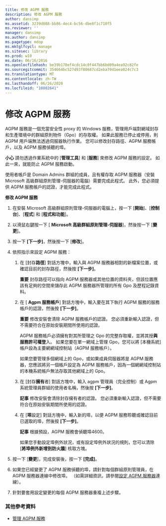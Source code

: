 ```yaml
---
title: 修改 AGPM 服務
description: 修改 AGPM 服務
author: dansimp
ms.assetid: 3239d088-bb86-4ec4-bc56-dbe8f1c710f5
ms.reviewer: ''
manager: dansimp
ms.author: dansimp
ms.pagetype: mdop
ms.mktglfcycl: manage
ms.sitesec: library
ms.prod: w10
ms.date: 06/16/2016
ms.openlocfilehash: be39b170ef4cdc14c0f447bb6bd09a4ea92c82fe
ms.sourcegitcommit: 354664bc527d93f80687cd2eba70d1eea024c7c3
ms.translationtype: MT
ms.contentlocale: zh-TW
ms.lasthandoff: 06/26/2020
ms.locfileid: "10802641"
---
```

# 修改 AGPM 服務


AGPM 服務是一個充當安全性 proxy 的 Windows 服務，管理用戶端對網域封存和生產環境中的群組原則物件（Gpo）的存取權。 如果此服務已停止或停用，則 AGPM 用戶端無法透過伺服器執行作業。 您可以修改封存路徑、AGPM 服務帳戶，以及 AGPM 服務偵聽的埠。

**小心** 請勿透過作業系統中的 [**管理工具**] 和 [**服務**] 來修改 AGPM 服務的設定。 如此一來，就能防止 AGPM 服務啟動。

 

使用者帳戶是 Domain Admins 群組的成員，且有權存取 AGPM 服務器（安裝 Microsoft 高級群組原則管理-伺服器的電腦）需要完成此程式。 此外，您必須提供 AGPM 服務帳戶的認證，才能完成此程式。

**修改 AGPM 服務**

1.  在安裝 Microsoft 高級群組原則管理-伺服器的電腦上，按一下 [**開始**]、[**控制台**]、[**程式**] 和 [**程式和功能**]。

2.  以滑鼠右鍵按一下 [ **Microsoft 高級群組原則管理-伺服器**]，然後按一下 [**變更**]。

3.  按一下 **[下一步]**，然後按一下 [**修改**]。

4.  依照指示來設定 AGPM 服務：

    1.  在 [封存**路徑**] 對話方塊中，輸入與 AGPM 服務器相對的新檔案位置，或確認目前的封存路徑，然後按 **[下一步]**。

        **重要** 封存路徑可以指向 AGPM 服務器或其他位置的資料夾，但該位置應該有足夠的空間來儲存此 AGPM 服務器所管理的所有 Gpo 及歷程記錄資料。

         

    2.  在 [ **Agpm 服務帳戶**] 對話方塊中，輸入要在其下執行 AGPM 服務的服務帳戶的認證，然後按 **[下一步]**。

        **重要** 修改安裝會清除 AGPM 服務帳戶的認證。 您必須重新輸入認證，但不需要符合在原始安裝期間所使用的認證。

        AGPM 服務帳戶必須擁有對其所管理之 Gpo 的完整存取權，並將其授**與服務許可權登**入。 如果您要在單一網域上管理 Gpo，您可以將 [本機系統] 帳戶設為主要網網域控制站（AGPM 服務帳戶）。

        如果您要管理多個網域上的 Gpo，或如果成員伺服器將是 AGPM 服務器，您應該將另一個帳戶設定為 AGPM 服務帳戶，因為一個網網域控制站的本機系統帳戶無法存取其他網域上的 Gpo。

         

    3.  在 [封存**擁有**者] 對話方塊中，輸入 agpm 管理員（完全控制）或 Agpm 系統管理員群組的使用者名稱，然後按 **[下一步]**。

        **記事** 修改安裝會清除封存擁有者的認證。 您必須重新輸入認證，但不需要符合在原始安裝期間所使用的認證。

         

    4.  在 [**埠**設定] 對話方塊中，輸入新的埠，以便 AGPM 服務聆聽或確認目前已選取的埠，然後按 **[下一步]**。

        **記事** 根據預設，AGPM 服務會偵聽埠4600。

        如果您手動設定埠例外狀況，或有設定埠例外狀況的規則，您可以清除 [**將埠例外新增到防火牆**] 核取方塊。

         

5.  按一下 [**變更**]，完成安裝後，按一下 **[完成]**。

6.  如果您已經變更了 AGPM 服務偵聽的埠，請針對每個群組原則管理員，在 AGPM 服務器連線中修改埠。 （如需詳細資訊，請參閱[設定 AGPM 服務器](configure-agpm-server-connections-agpm40.md)連線）。

7.  針對要套用設定變更的每個 AGPM 服務器重複上述步驟。

### 其他參考資料

-   [管理 AGPM 服務](managing-the-agpm-service-agpm40.md)

 

 





